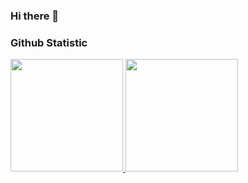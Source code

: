### Hi there 👋

### Github Statistic
<p align="left">
<a href="https://github.com/sirojudinali">
  <img height="180em" src="https://github-readme-stats-eight-theta.vercel.app/api?username=sirojudinali&show_icons=true&theme=algolia&include_all_commits=true&count_private=true"/>
  <img height="180em" src="https://github-readme-stats-eight-theta.vercel.app/api/top-langs/?username=sirojudinali&layout=compact&langs_count=8&theme=algolia"/>
</a>
</p>

<!--
**sirojudinali/sirojudinali** is a ✨ _special_ ✨ repository because its `README.md` (this file) appears on your GitHub profile.

Here are some ideas to get you started:

- 🔭 I’m currently working on ...
- 🌱 I’m currently learning ...
- 👯 I’m looking to collaborate on ...
- 🤔 I’m looking for help with ...
- 💬 Ask me about ...
- 📫 How to reach me: ...
- 😄 Pronouns: ...
- ⚡ Fun fact: ...
-->
